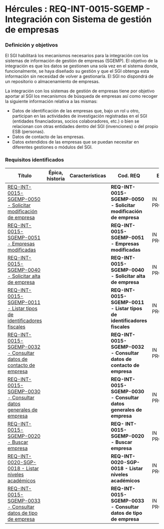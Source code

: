 # Hércules : REQ\-INT\-0015\-SGEMP \- Integración con Sistema de gestión de empresas



### Definición y objetivos

El SGI habilitará los mecanismos necesarios para la integración con los sistemas de información de gestión de empresas (SGEMP). El objetivo de la integración es que los datos se gestionen una sola vez en el sistema donde, funcionalmente, se haya diseñado su gestión y que el SGI obtenga esta información sin necesidad de volver a gestionarla. El SGI no dispondrá de un repositorio o almacenamiento de empresas.

La integración con los sistemas de gestión de empresas tiene por objetivo aportar al SGI los mecanismos de búsqueda de empresas así como recoger la siguiente información relativa a las mismas:

* Datos de identificación de las empresas que, bajo un rol u otro, participan en las actividades de investigación registradas en el SGI (entidades financiadoras, socios colaboradores, etc.) o bien se relacionan con otras entidades dentro del SGI (invenciones) o del propio ESB (personas).
* Datos de contacto de las empresas.
* Datos extendidos de las empresas que se puedan necesitar en diferentes gestiones o módulos del SGI.

### Requisitos identificados



| Título | Épica, historia | Características | Cod. REQ | Estado | Fec. Aprobación | Frecuencia | M. Consumidor | Ver. Objetivo | Ver. REQ |
| --- | --- | --- | --- | --- | --- | --- | --- | --- | --- |
| [REQ\-INT\-0015\-SGEMP\-0050 \- Solicitar modificación de empresa](https://confluence.um.es/confluence/pages/viewpage.action?pageId=597853088 "/confluence/pages/viewpage.action?pageId=597853088") |  |  | **REQ\-INT\-0015\-SGEMP\-0050 \- Solicitar modificación de empresa** | IN PROGRESS |  |  | CSP |  | 1\.0\.0 |
| [REQ\-INT\-0015\-SGEMP\-0051 \- Empresas modificadas](/confluence/display/HERCULES/REQ-INT-0015-SGEMP-0051+-+Empresas+modificadas "/confluence/display/HERCULES/REQ-INT-0015-SGEMP-0051+-+Empresas+modificadas") |  |  | **REQ\-INT\-0015\-SGEMP\-0051 \- Empresas modificadas** | IN PROGRESS |  |  |  |  | 1\.0\.0 |
| [REQ\-INT\-0015\-SGEMP\-0040 \- Solicitar alta de empresa](/confluence/display/HERCULES/REQ-INT-0015-SGEMP-0040+-+Solicitar+alta+de+empresa "/confluence/display/HERCULES/REQ-INT-0015-SGEMP-0040+-+Solicitar+alta+de+empresa") |  |  | **REQ\-INT\-0015\-SGEMP\-0040 \- Solicitar alta de empresa** | IN PROGRESS |  |  | CSP |  | 1\.0\.0 |
| [REQ\-INT\-0015\-SGEMP\-0011 \- Listar tipos de identificadores fiscales](/confluence/display/HERCULES/REQ-INT-0015-SGEMP-0011+-+Listar+tipos+de+identificadores+fiscales "/confluence/display/HERCULES/REQ-INT-0015-SGEMP-0011+-+Listar+tipos+de+identificadores+fiscales") |  |  | **REQ\-INT\-0015\-SGEMP\-0011 \- Listar tipos de identificadores fiscales** | IN PROGRESS |  |  | ESB (Empresa) |  | 1\.0\.0 |
| [REQ\-INT\-0015\-SGEMP\-0032 \- Consultar datos de contacto de empresa](/confluence/display/HERCULES/REQ-INT-0015-SGEMP-0032+-+Consultar+datos+de+contacto+de+empresa "/confluence/display/HERCULES/REQ-INT-0015-SGEMP-0032+-+Consultar+datos+de+contacto+de+empresa") |  |  | **REQ\-INT\-0015\-SGEMP\-0032 \- Consultar datos de contacto de empresa** | IN PROGRESS |  |  | ESB (Empresa), CSP |  | 1\.0\.0 |
| [REQ\-INT\-0015\-SGEMP\-0030 \- Consultar datos generales de empresa](/confluence/display/HERCULES/REQ-INT-0015-SGEMP-0030+-+Consultar+datos+generales+de+empresa "/confluence/display/HERCULES/REQ-INT-0015-SGEMP-0030+-+Consultar+datos+generales+de+empresa") |  |  | **REQ\-INT\-0015\-SGEMP\-0030 \- Consultar datos generales de empresa** | IN PROGRESS |  |  | ESB (Empresa), CSP, PII, RCL |  | 1\.0\.0 |
| [REQ\-INT\-0015\-SGEMP\-0020 \- Buscar empresa](/confluence/display/HERCULES/REQ-INT-0015-SGEMP-0020+-+Buscar+empresa "/confluence/display/HERCULES/REQ-INT-0015-SGEMP-0020+-+Buscar+empresa") |  |  | **REQ\- INT\-0015\-SGEMP\-0020 \- Buscar empresa** | IN PROGRESS |  |  | ESB (Empresa), CSP, PII, RCL |  | 1\.0\.0 |
| [REQ\-INT\-0020\-SGP\-0018 \- Listar niveles académicos](https://confluence.um.es/confluence/pages/viewpage.action?pageId=597853156 "/confluence/pages/viewpage.action?pageId=597853156") |  |  | **REQ\-INT\-0020\-SGP\-0018 \- Listar niveles académicos** | IN PROGRESS |  |  |  |  | 1\.0\.0 |
| [REQ\-INT\-0015\-SGEMP\-0033 \- Consultar datos de tipo de empresa](/confluence/display/HERCULES/REQ-INT-0015-SGEMP-0033+-+Consultar+datos+de+tipo+de+empresa "/confluence/display/HERCULES/REQ-INT-0015-SGEMP-0033+-+Consultar+datos+de+tipo+de+empresa") |  |  | **REQ\-INT\-0015\-SGEMP\-0033 \- Consultar datos de tipo de empresa** | IN PROGRESS |  |  | CSP, ESB (Empresa) |  | 1\.0\.0 |




